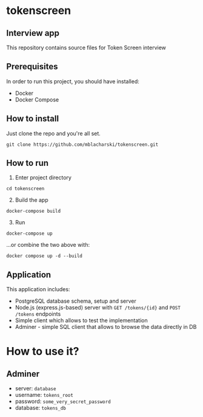 # tokenscreen

## Interview app

This repository contains source files for Token Screen interview


## Prerequisites

In order to run this project, you should have installed:
- Docker
- Docker Compose 

## How to install

Just clone the repo and you're all set.

```shell
git clone https://github.com/mblacharski/tokenscreen.git
```

## How to run

1. Enter project directory

```shell
cd tokenscreen
```

2. Build the app

```shell
docker-compose build
```

3. Run

```shell
docker-compose up
```

...or combine the two above with:

```shell
docker compose up -d --build
```

## Application

This application includes:
- PostgreSQL database schema, setup and server
- Node.js (express.js-based) server with `GET /tokens/{id}` and `POST /tokens` endpoints
- Simple client which allows to test the implementation
- Adminer - simple SQL client that allows to browse the data directly in DB

# How to use it?

## Adminer

- server: `database`
- username: `tokens_root`
- password: `some_very_secret_password`
- database: `tokens_db`

